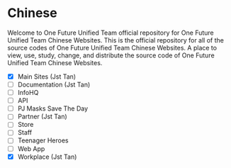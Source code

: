 # Chinese
Welcome to One Future Unified Team official repository for One Future Unified Team Chinese Websites. This is the official repository for all of the source codes of One Future Unified Team Chinese Websites. A place to view, use, study, change, and distribute the source code of One Future Unified Team Chinese Websites. 

- [x] Main Sites (Jst Tan) 
- [ ] Documentation (Jst Tan)
- [ ] InfoHQ
- [ ] API
- [ ] PJ Masks Save The Day
- [ ] Partner (Jst Tan)
- [ ] Store
- [ ] Staff
- [ ] Teenager Heroes 
- [ ] Web App
- [x] Workplace (Jst Tan)
